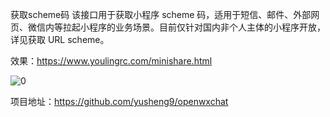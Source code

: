 获取scheme码
该接口用于获取小程序 scheme 码，适用于短信、邮件、外部网页、微信内等拉起小程序的业务场景。目前仅针对国内非个人主体的小程序开放，详见获取 URL scheme。


效果：https://www.youlingrc.com/minishare.html

![0](https://github.com/yusheng9/openwxchat/assets/54873588/d676525d-39b3-44b7-ae6c-1ed795698dcf)



项目地址：https://github.com/yusheng9/openwxchat


